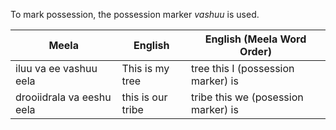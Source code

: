 To mark possession, the possession marker *vashuu* is used.

| Meela                     | English           | English (Meela Word Order)          |
| ------------------------- | ----------------- | ----------------------------------- |
| iluu va ee vashuu eela    | This is my tree   | tree this I (possession marker) is  |
| drooiidrala va eeshu eela | this is our tribe | tribe this we (posession marker) is |
